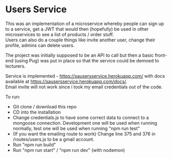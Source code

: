 # Users Service

This was an implementation of a microservice whereby people can sign up to a service, get a JWT that would then (hopefully) be used in other microservices to see a list of products / order stuff.  
Users can also do a couple things like invite another user, change their profile, admins can delete users.  

The project was initially supposed to be an API to call but then a basic front-end (using Pug) was put in place so that the service could be demoed to lecturers.  

Service is implemented - https://sausersservice.herokuapp.com/ with docs available at https://sausersservice.herokuapp.com/docs/.  
Email invite will not work since i took my email credentials out of the code.

To run:  
- Git clone / download this repo  
- CD into the installation  
- Change credentials.js to have some correct data to connect to a mongoose connection. Development one will be used when running normally, test one will be used when running "npm run test"  
- (If you want the emailing route to work) Change line 375 and 376 in /routes/users.js to be a gmail account.  
- Run "npm run build"  
- Run "npm run start" / "npm run dev" (with nodemon)

